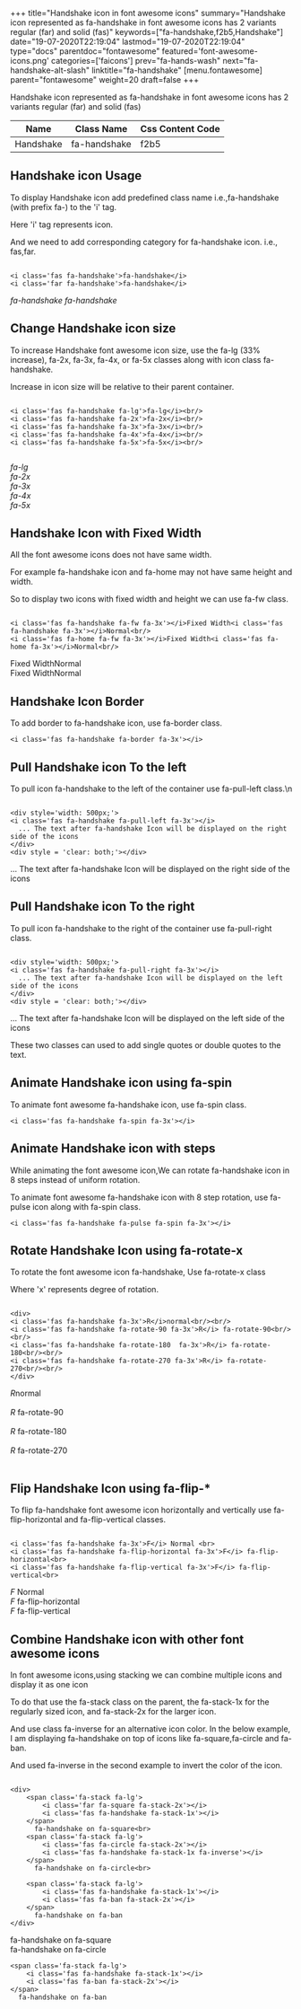 +++
title="Handshake icon in font awesome icons"
summary="Handshake icon represented as fa-handshake in font awesome icons has 2 variants regular (far) and solid (fas)"
keywords=["fa-handshake,f2b5,Handshake"]
date="19-07-2020T22:19:04"
lastmod="19-07-2020T22:19:04"
type="docs"
parentdoc="fontawesome"
featured='font-awesome-icons.png'
categories=['faicons']
prev="fa-hands-wash"
next="fa-handshake-alt-slash"
linktitle="fa-handshake"
[menu.fontawesome]
parent="fontawesome"
weight=20
draft=false
+++


Handshake icon represented as fa-handshake in font awesome icons has 2 variants regular (far) and solid (fas)

<div class='table-responsive'><table class='table'><thead><tr><th>Name</th><th>Class Name</th><th>Css Content Code</th></tr></thead><tbody><tr><td>Handshake</td><td>fa-handshake</td><td>f2b5</td></tr></tbody></table></div>



## Handshake icon Usage

To display Handshake icon add predefined class name i.e.,fa-handshake (with prefix fa-) to the 'i' tag.

Here 'i' tag represents icon.

And we need to add corresponding category for fa-handshake icon. i.e., fas,far.


```

<i class='fas fa-handshake'>fa-handshake</i>
<i class='far fa-handshake'>fa-handshake</i>
```

<i class='fas fa-handshake'>fa-handshake</i>
<i class='far fa-handshake'>fa-handshake</i>




## Change Handshake icon size
To increase Handshake font awesome icon size, use the fa-lg (33% increase), fa-2x, fa-3x, fa-4x, or fa-5x classes along with icon class fa-handshake.

Increase in icon size will be relative to their parent container. 

```

<i class='fas fa-handshake fa-lg'>fa-lg</i><br/>
<i class='fas fa-handshake fa-2x'>fa-2x</i><br/>
<i class='fas fa-handshake fa-3x'>fa-3x</i><br/>
<i class='fas fa-handshake fa-4x'>fa-4x</i><br/>
<i class='fas fa-handshake fa-5x'>fa-5x</i><br/>
            
```

<i class='fas fa-handshake fa-lg'>fa-lg</i><br/>
<i class='fas fa-handshake fa-2x'>fa-2x</i><br/>
<i class='fas fa-handshake fa-3x'>fa-3x</i><br/>
<i class='fas fa-handshake fa-4x'>fa-4x</i><br/>
<i class='fas fa-handshake fa-5x'>fa-5x</i><br/>
            



## Handshake Icon with Fixed Width 

All the font awesome icons does not have same width.

For example fa-handshake icon and fa-home may not have same height and width.

So to display two icons with fixed width and height we can use fa-fw class.


```

<i class='fas fa-handshake fa-fw fa-3x'></i>Fixed Width<i class='fas fa-handshake fa-3x'></i>Normal<br/>
<i class='fas fa-home fa-fw fa-3x'></i>Fixed Width<i class='fas fa-home fa-3x'></i>Normal<br/>
```

<i class='fas fa-handshake fa-fw fa-3x'></i>Fixed Width<i class='fas fa-handshake fa-3x'></i>Normal<br/>
<i class='fas fa-home fa-fw fa-3x'></i>Fixed Width<i class='fas fa-home fa-3x'></i>Normal<br/>



## Handshake Icon Border 

To add border to fa-handshake icon, use fa-border class.


```
<i class='fas fa-handshake fa-border fa-3x'></i>

```
<i class='fas fa-handshake fa-border fa-3x'></i>





## Pull Handshake icon To the left

To pull icon fa-handshake to the left of the container use fa-pull-left class.\n

```

<div style='width: 500px;'>
<i class='fas fa-handshake fa-pull-left fa-3x'></i>
  ... The text after fa-handshake Icon will be displayed on the right side of the icons
</div>
<div style = 'clear: both;'></div>
```

<div style='width: 500px;'>
<i class='fas fa-handshake fa-pull-left fa-3x'></i>
  ... The text after fa-handshake Icon will be displayed on the right side of the icons
</div>
<div style = 'clear: both;'></div>




## Pull Handshake icon To the right
To pull icon fa-handshake to the right of the container use fa-pull-right class.

```

<div style='width: 500px;'>
<i class='fas fa-handshake fa-pull-right fa-3x'></i>
  ... The text after fa-handshake Icon will be displayed on the left side of the icons
</div>
<div style = 'clear: both;'></div>
```

<div style='width: 500px;'>
<i class='fas fa-handshake fa-pull-right fa-3x'></i>
  ... The text after fa-handshake Icon will be displayed on the left side of the icons
</div>
<div style = 'clear: both;'></div>

These two classes can used to add single quotes or double quotes to the text.


## Animate Handshake icon using fa-spin
To animate font awesome fa-handshake icon, use fa-spin class.

```
<i class='fas fa-handshake fa-spin fa-3x'></i>
```
<i class='fas fa-handshake fa-spin fa-3x'></i>




## Animate Handshake icon with steps
While animating the font awesome icon,We can rotate fa-handshake icon in 8 steps instead of uniform rotation.

To animate font awesome fa-handshake icon with 8 step rotation, use fa-pulse icon along with fa-spin class.


```
<i class='fas fa-handshake fa-pulse fa-spin fa-3x'></i>

```
<i class='fas fa-handshake fa-pulse fa-spin fa-3x'></i>





## Rotate Handshake Icon using fa-rotate-x
To rotate the font awesome icon fa-handshake, Use fa-rotate-x class

Where 'x' represents degree of rotation.


```

<div>
<i class='fas fa-handshake fa-3x'>R</i>normal<br/><br/>
<i class='fas fa-handshake fa-rotate-90 fa-3x'>R</i> fa-rotate-90<br/><br/> 
<i class='fas fa-handshake fa-rotate-180  fa-3x'>R</i> fa-rotate-180<br/><br/> 
<i class='fas fa-handshake fa-rotate-270 fa-3x'>R</i> fa-rotate-270<br/><br/>
</div>
```

<div>
<i class='fas fa-handshake fa-3x'>R</i>normal<br/><br/>
<i class='fas fa-handshake fa-rotate-90 fa-3x'>R</i> fa-rotate-90<br/><br/> 
<i class='fas fa-handshake fa-rotate-180  fa-3x'>R</i> fa-rotate-180<br/><br/> 
<i class='fas fa-handshake fa-rotate-270 fa-3x'>R</i> fa-rotate-270<br/><br/>
</div>




## Flip Handshake Icon using fa-flip-*
To flip fa-handshake font awesome icon horizontally and vertically use fa-flip-horizontal and fa-flip-vertical classes. 

```

<i class='fas fa-handshake fa-3x'>F</i> Normal <br>
<i class='fas fa-handshake fa-flip-horizontal fa-3x'>F</i> fa-flip-horizontal<br>
<i class='fas fa-handshake fa-flip-vertical fa-3x'>F</i> fa-flip-vertical<br>
```

<i class='fas fa-handshake fa-3x'>F</i> Normal <br>
<i class='fas fa-handshake fa-flip-horizontal fa-3x'>F</i> fa-flip-horizontal<br>
<i class='fas fa-handshake fa-flip-vertical fa-3x'>F</i> fa-flip-vertical<br>




## Combine Handshake icon with other font awesome icons
In font awesome icons,using stacking we can combine multiple icons and display it as one icon 

To do that use the fa-stack class on the parent, the fa-stack-1x for the regularly sized icon, and fa-stack-2x for the larger icon.

And use class fa-inverse for an alternative icon color. 
In the below example, I am displaying fa-handshake on top of icons like fa-square,fa-circle and fa-ban.

And used fa-inverse in the second example to invert the color of the icon.

```

<div>
    <span class='fa-stack fa-lg'>
        <i class='far fa-square fa-stack-2x'></i>
        <i class='fas fa-handshake fa-stack-1x'></i>
    </span>
      fa-handshake on fa-square<br>
    <span class='fa-stack fa-lg'>
        <i class='fas fa-circle fa-stack-2x'></i>
        <i class='fas fa-handshake fa-stack-1x fa-inverse'></i>
    </span>
      fa-handshake on fa-circle<br>

    <span class='fa-stack fa-lg'>
        <i class='fas fa-handshake fa-stack-1x'></i>
        <i class='fas fa-ban fa-stack-2x'></i>
    </span>
      fa-handshake on fa-ban
</div>
```

<div>
    <span class='fa-stack fa-lg'>
        <i class='far fa-square fa-stack-2x'></i>
        <i class='fas fa-handshake fa-stack-1x'></i>
    </span>
      fa-handshake on fa-square<br>
    <span class='fa-stack fa-lg'>
        <i class='fas fa-circle fa-stack-2x'></i>
        <i class='fas fa-handshake fa-stack-1x fa-inverse'></i>
    </span>
      fa-handshake on fa-circle<br>

    <span class='fa-stack fa-lg'>
        <i class='fas fa-handshake fa-stack-1x'></i>
        <i class='fas fa-ban fa-stack-2x'></i>
    </span>
      fa-handshake on fa-ban
</div>






